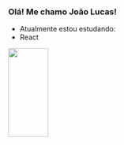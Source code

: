 ### Olá! Me chamo João Lucas!

- Atualmente estou estudando:
-  React

<div>
  <a href="https://github.com/jluvarela">
  <img height="180em" width="40%" src="https://github-readme-stats.vercel.app/api?username=jluvarela&show_icons=true&theme=merko&include_all_commits=true&count_private=true"/>
<!--   <img height="180em" src="https://github-readme-stats.vercel.app/api/top-langs/?username=jluvarela&layout=compact&langs_count=7&theme=merko"/> -->
</div>
